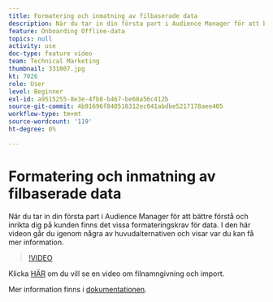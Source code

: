 ```yaml
---
title: Formatering och inmatning av filbaserade data
description: När du tar in din första part i Audience Manager för att bättre förstå och inrikta dig på kunden finns det vissa formateringskrav för data. I den här videon går du igenom några av huvudalternativen och visar var du kan få mer information.
feature: Onboarding Offline-data
topics: null
activity: use
doc-type: feature video
team: Technical Marketing
thumbnail: 331007.jpg
kt: 7026
role: User
level: Beginner
exl-id: a9515255-8e3e-4fb8-b467-be68a56c412b
source-git-commit: 4b91696f840518312ec041abdbe5217178aee405
workflow-type: tm+mt
source-wordcount: '119'
ht-degree: 0%

---
```


# Formatering och inmatning av filbaserade data

När du tar in din första part i Audience Manager för att bättre förstå och inrikta dig på kunden finns det vissa formateringskrav för data. I den här videon går du igenom några av huvudalternativen och visar var du kan få mer information.

>[!VIDEO](https://video.tv.adobe.com/v/331007/?quality=12&learn=on)

Klicka [HÄR](steps-for-ingesting-file-based-data.md) om du vill se en video om filnamngivning och import.

Mer information finns i [dokumentationen](https://experienceleague.adobe.com/docs/audience-manager/user-guide/implementation-integration-guides/sending-audience-data/batch-data-transfer-process/inbound-file-contents.html?).
